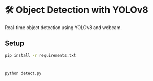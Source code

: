 
# 🛠 Object Detection with YOLOv8

Real-time object detection using YOLOv8 and webcam.

## Setup
```bash
pip install -r requirements.txt



python detect.py
